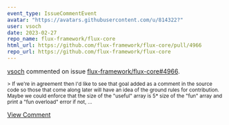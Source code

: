 ```yaml
---
event_type: IssueCommentEvent
avatar: "https://avatars.githubusercontent.com/u/814322?"
user: vsoch
date: 2023-02-27
repo_name: flux-framework/flux-core
html_url: https://github.com/flux-framework/flux-core/pull/4966
repo_url: https://github.com/flux-framework/flux-core
---
```


<a href='https://github.com/vsoch' target='_blank'>vsoch</a> commented on issue <a href='https://github.com/flux-framework/flux-core/pull/4966' target='_blank'>flux-framework/flux-core#4966</a>.

<small>> If we're in agreement then I'd like to see that goal added as a comment in the source code so those that come along later will have an idea of the ground rules for contribution. Maybe we could enforce that the size of the "useful" array is 5* size of the "fun" array and print a "fun overload" error if not, ...</small>

<a href='https://github.com/flux-framework/flux-core/pull/4966' target='_blank'>View Comment</a>